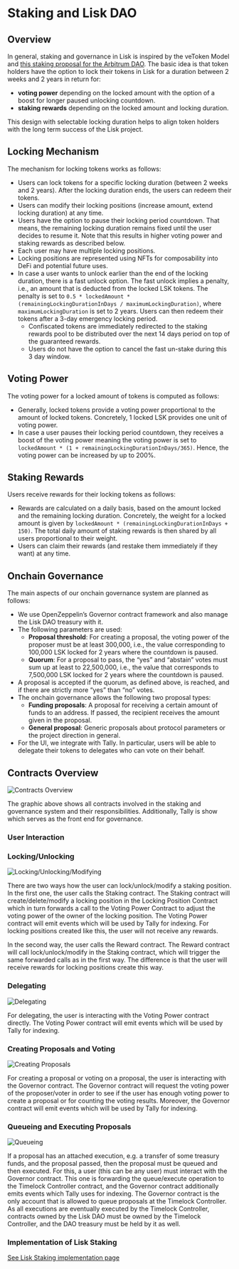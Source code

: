 # Staking and Lisk DAO

## Overview

In general, staking and governance in Lisk is inspired by the veToken Model and [this staking proposal for the Arbitrum DAO](https://snapshot.org/#/arbitrumfoundation.eth/proposal/0xf22530295daee96dffd7f70854475c06216a4d3594929672f71c12bf638bb0c8). The basic idea is that token holders have the option to lock their tokens in Lisk for a duration between 2 weeks and 2 years in return for:

- **voting power** depending on the locked amount with the option of a boost for longer paused unlocking countdown.
- **staking rewards** depending on the locked amount and locking duration.

This design with selectable locking duration helps to align token holders with the long term success of the Lisk project.

## Locking Mechanism

The mechanism for locking tokens works as follows: 

- Users can lock tokens for a specific locking duration (between 2 weeks and 2 years). After the locking duration ends, the users can redeem their tokens.
- Users can modify their locking positions (increase amount, extend locking duration) at any time.
- Users have the option to pause their locking period countdown. That means, the remaining locking duration remains fixed until the user decides to resume it. Note that this results in higher voting power and staking rewards as described below. 
- Each user may have multiple locking positions. 
- Locking positions are represented using NFTs for composability into DeFi and potential future uses. 
- In case a user wants to unlock earlier than the end of the locking duration, there is a fast unlock option. The fast unlock implies a penalty, i.e., an amount that is deducted from the locked LSK tokens. The penalty is set to `0.5 * lockedAmount *  (remainingLockingDurationInDays / maximumLockingDuration)`, where `maximumLockingDuration` is set to 2 years. Users can then redeem their tokens after a 3-day emergency locking period.
  - Confiscated tokens are immediately redirected to the staking rewards pool to be distributed over the next 14 days period on top of the guaranteed rewards.
  - Users do not have the option to cancel the fast un-stake during this 3 day window.

## Voting Power

The voting power for a locked amount of tokens is computed as follows:

- Generally, locked tokens provide a voting power proportional to the amount of locked tokens. Concretely, 1 locked LSK provides one unit of voting power.
- In case a user pauses their locking period countdown, they receives a boost of the voting power meaning the voting power is set to `lockedAmount * (1 + remainingLockingDurationInDays/365)`. Hence, the voting power can be increased by up to 200%.

## Staking Rewards

Users receive rewards for their locking tokens as follows: 

- Rewards are calculated on a daily basis, based on the amount locked and the remaining locking duration. Concretely, the weight for a locked amount is given by `lockedAmount * (remainingLockingDurationInDays + 150)`. The total daily amount of staking rewards is then shared by all users proportional to their weight.
- Users can claim their rewards (and restake them immediately if they want) at any time.   

## Onchain Governance

The main aspects of our onchain governance system are planned as follows:

- We use OpenZeppelin’s Governor contract framework and also manage the Lisk DAO treasury with it. 
- The following parameters are used:
  - **Proposal threshold**: For creating a proposal, the voting power of the proposer must be at least 300,000, i.e., the value corresponding to 100,000 LSK locked for 2 years where the countdown is paused.
  - **Quorum**: For a proposal to pass, the “yes” and “abstain” votes must sum up at least to 22,500,000, i.e., the value that corresponds to 7,500,000 LSK locked for 2 years where the countdown is paused. 
- A proposal is accepted if the quorum, as defined above, is reached, and if there are strictly more “yes” than “no” votes.
- The onchain governance allows the following two proposal types:
  - **Funding proposals**: A proposal for receiving a certain amount of funds to an address. If passed, the recipient receives the amount given in the proposal. 
  - **General proposal**: Generic proposals about protocol parameters or the project direction in general. 
- For the UI, we integrate with Tally. In particular, users will be able to delegate their tokens to delegates who can vote on their behalf.

## Contracts Overview

![Contracts Overview](diagrams/contracts_overview.png)

The graphic above shows all contracts involved in the staking and governance system and their responsibilities. Additionally, Tally is show which serves as the front end for governance.

### User Interaction

### Locking/Unlocking

![Locking/Unlocking/Modifying](diagrams/lock_unlock.png)

There are two ways how the user can lock/unlock/modify a staking position. In the first one, the user calls the Staking contract. The Staking contract will create/delete/modify a locking position in the Locking Position Contract which in turn forwards a call to the Voting Power Contract to adjust the voting power of the owner of the locking position. The Voting Power contract will emit events which will be used by Tally for indexing. For locking positions created like this, the user will not receive any rewards.

In the second way, the user calls the Reward contract. The Reward contract will call lock/unlock/modify in the Staking contract, which will trigger the same forwarded calls as in the first way. The difference is that the user will receive rewards for locking positions create this way.

### Delegating

![Delegating](diagrams/delegating.png)

For delegating, the user is interacting with the Voting Power contract directly. The Voting Power contract will emit events which will be used by Tally for indexing.

### Creating Proposals and Voting

![Creating Proposals](diagrams/create_proposal.png)

For creating a proposal or voting on a proposal, the user is interacting with the Governor contract. The Governor contract will request the voting power of the proposer/voter in order to see if the user has enough voting power to create a proposal or for counting the voting results. Moreover, the Governor contract will emit events which will be used by Tally for indexing.

### Queueing and Executing Proposals

![Queueing](diagrams/queue.png)

If a proposal has an attached execution, e.g. a transfer of some treasury funds, and the proposal passed, then the proposal must be queued and then executed. For this, a user (this can be any user) must interact with the Governor contract. This one is forwarding the queue/execute operation to the Timelock Controller contract, and the Governor contract additionally emits events which Tally uses for indexing. The Governor contract is the only account that is allowed to queue proposals at the Timelock Controller. As all executions are eventually executed by the Timelock Controller, contracts owned by the Lisk DAO must be owned by the Timelock Controller, and the DAO treasury must be held by it as well.

### Implementation of Lisk Staking
[See Lisk Staking implementation page](./staking.md)